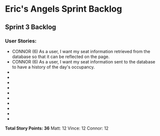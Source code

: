 # Eric's Angels Sprint Backlog
## **Sprint 3 Backlog**

### User Stories:
- CONNOR (6) As a user, I want my seat information retrieved from the database so that it can be reflected on the page.
- CONNOR (6) As a user, I want my seat information sent to the database to have a history of the day's occupancy.
- 
-
-
-
-
-
-
-
-
-

**Total Story Points: 36**
Matt: 12
Vince: 12
Connor: 12
